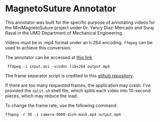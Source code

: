 # MagnetoSuture Annotator
This annotator was built for the specific purpose of annotating videos for the MiniMagnetoSuture project under Dr. Yancy Diaz-Mercado and Suraj Raval in the UMD Department of Mechanical Engineering. 

Videos must be in .mp4 format under an h.264 encoding. `ffmpeg` can be used to achieve this conversion.

The annotator can be accessed at [this link](https://cemeterysummoning.github.io/annotator-v2/).
```
 ffmpeg -i input.avi -vcodec libx264 output.mp4
 ```

The frame separator script is credited to this [github repository](https://github.com/bertyhell/video-to-frames).

If there are too many requested frames, the application may crash. I've provided the `split.sh` shell file, which splits each video into 10-second pieces, which may reduce the load.

To change the frame rate, use the following command:
```
ffmpeg -r 30 -i camera-0000-dish-mask.mp4 output.mp4
```

